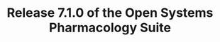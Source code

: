 ---
title:  Release 7.1.0 of the Open Systems Pharmacology Suite
description: We are pleased to announce the new release of the OSP Suite Version 7.1.0 which is now available for download
icon: cog
github_url: Forum/issues/17
---